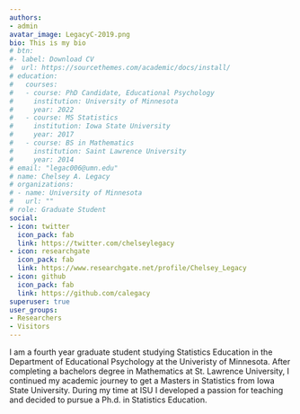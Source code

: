 ```yaml
---
authors:
- admin
avatar_image: LegacyC-2019.png
bio: This is my bio
# btn:
#- label: Download CV
#  url: https://sourcethemes.com/academic/docs/install/
# education:
#   courses:
#   - course: PhD Candidate, Educational Psychology
#     institution: University of Minnesota
#     year: 2022
#   - course: MS Statistics
#     institution: Iowa State University
#     year: 2017
#   - course: BS in Mathematics
#     institution: Saint Lawrence University
#     year: 2014
# email: "legac006@umn.edu"
# name: Chelsey A. Legacy
# organizations:
# - name: University of Minnesota
#   url: ""
# role: Graduate Student
social:
- icon: twitter
  icon_pack: fab
  link: https://twitter.com/chelseylegacy
- icon: researchgate
  icon_pack: fab
  link: https://www.researchgate.net/profile/Chelsey_Legacy
- icon: github
  icon_pack: fab
  link: https://github.com/calegacy
superuser: true
user_groups:
- Researchers
- Visitors
---
```



I am a fourth year graduate student studying Statistics Education in the Department of Educational Psychology at the Univeristy of Minnesota. After completing a bachelors degree in Mathematics at St. Lawrence University, I continued my academic journey to get a Masters in Statistics from Iowa State University. During my time at ISU I developed a passion for teaching and decided to pursue a Ph.d. in Statistics Education. 

